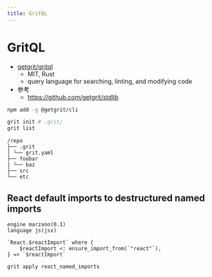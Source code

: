 ```yaml
---
title: GritQL
---
```


# GritQL

- [getgrit/gritql](https://github.com/getgrit/gritql)
  - MIT, Rust
  - query language for searching, linting, and modifying code
- 参考
  - https://github.com/getgrit/stdlib

```bash
npm add -g @getgrit/cli

grit init # .grit/
grit list
```

```
/repo
├── .grit
│ └── grit.yaml
├── foobar
| └── baz
├── src
└── etc
```

## React default imports to destructured named imports

```
engine marzano(0.1)
language js(jsx)

`React.$reactImport` where {
    $reactImport <: ensure_import_from(`"react"`),
} => `$reactImport`

```

```bash
grit apply react_named_imports
```
